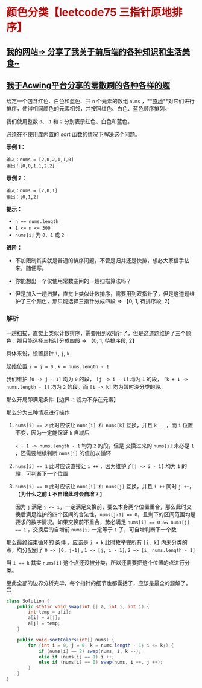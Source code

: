 # <font color="bb000">颜色分类【leetcode75 三指针原地排序】</font>

## [我的网站=> 分享了我关于前后端的各种知识和生活美食~](https://www.fanxy.cloud)

## [我于Acwing平台分享的零散刷的各种各样的题](https://www.acwing.com/blog/content/33005/) 

给定一个包含红色、白色和蓝色、共 `n` 个元素的数组 `nums` ，**[原地](https://baike.baidu.com/item/原地算法)**对它们进行排序，使得相同颜色的元素相邻，并按照红色、白色、蓝色顺序排列。

我们使用整数 `0`、 `1` 和 `2` 分别表示红色、白色和蓝色。



必须在不使用库内置的 sort 函数的情况下解决这个问题。

 

**示例 1：**

```
输入：nums = [2,0,2,1,1,0]
输出：[0,0,1,1,2,2]
```

**示例 2：**

```
输入：nums = [2,0,1]
输出：[0,1,2]
```

 

**提示：**

- `n == nums.length`
- `1 <= n <= 300`
- `nums[i]` 为 `0`、`1` 或 `2`

 

**进阶：**

- 不加限制其实就是普通的排序问题，不管是归并还是快排，想必大家信手拈来，随便写。

- 你能想出一个仅使用常数空间的一趟扫描算法吗？
- 但是加入一趟扫描，直觉上类似计数排序，需要用到双指针了，但是这道题维护了三个颜色，那只能选择三指针分成四段 => 【0, 1, 待排序段, 2】



### 解析

一趟扫描，直觉上类似计数排序，需要用到双指针了，但是这道题维护了三个颜色，那只能选择三指针分成四段 => 【0, 1, 待排序段, 2】

具体来说，设置指针 `i`, `j`, `k`

起始位置 `i = j = 0` , `k = nums.length - 1`

我们维护 `[0 -> j - 1]` 均为 `0` 的段， `[j -> i - 1]` 均为 `1` 的段， `[k + 1 -> nums.length - 1]` 均为 `2` 的段。而 `[i -> k]` 均为暂时没分类的段。 

那么开局即满足条件【边界`-1` 视为不存在元素】

那么分为三种情况进行操作

1. `nums[i] == 2` 此时应该让 `nums[i] 和 nums[k]` 互换，并且 `k --` ，而 `i` 位置不变，因为一定能保证 `k` 自减后 

   `k + 1 -> nums.length - 1` 均为 `2` 的段，但是 交换过来的 `nums[i]` 未必是 `1` ，还需要继续判断 `nums[i]` 的值加以循环

2. `nums[i] == 1` 此时应该直接让 `i ++` ，因为维护了`[j -> i - 1]` 均为 `1` 的段，可判断下一个位置

3. `nums[i] == 0` 此时应该让 `nums[i] 和 nums[j]` 互换，并且 `i ++` 同时 `j ++`，【**为什么之前 `i` 不自增此时会自增？**】

   因为 `j` 满足 `j <= i`，一定满足交换前，要么本身两个位置重合，那么此时交换后满足维护的四个区间的合法性，`nums[j-1] == 0`，且剩下的区间范围均是要求的数字情况。如果交换前不重合，势必满足 `nums[i] == 0 && nums[j] == 1` ，交换后的自增前 `nums[i]` 一定等于 `1` 了，可自增判断下一个数

那么最终结束循环的 条件 ，应该是 `i > k` 此时枚举完所有 `[i, k]` 内未分类的点，均分配到了 `0 => [0, j-1]` , `1 => [j, i - 1]`, `2 => [i, nums.length - 1]`

当 `i == k` 其实 `nums[i]` 这个点还没被分类，所以还需要把这个位置的点进行分类。

至此全部的边界分析完毕，每个指针的细节也都囊括了，应该是最全的题解了。😇

```java
class Solution {
    public static void swap(int [] a, int i, int j) {
        int temp = a[i];
        a[i] = a[j];
        a[j] = temp;
    }

    public void sortColors(int[] nums) {
        for (int i = 0, j = 0, k = nums.length - 1; i <= k;) {
            if (nums[i] == 2) swap(nums, i, k --);
            else if (nums[i] == 1) i ++;
            else if (nums[i] == 0) swap(nums, i ++, j ++);
        }
    }
}
```







